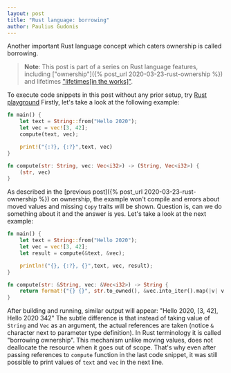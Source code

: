 ```yaml
---
layout: post
title: "Rust language: borrowing"
author: Paulius Gudonis
---
```


Another important Rust language concept which caters ownership is called borrowing.

> **Note**: This post is part of a series on Rust language features, including ["ownership"]({% post_url 2020-03-23-rust-ownership %}) and lifetimes ["lifetimes[in the works]"]().

To execute code snippets in this post without any prior setup, try [Rust playground](https://play.rust-lang.org)
Firstly, let's take a look at the following example:

```rust
fn main() {
	let text = String::from("Hello 2020");
	let vec = vec![3, 42];
	compute(text, vec);

	print!("{:?}, {:?}",text, vec)
}

fn compute(str: String, vec: Vec<i32>) -> (String, Vec<i32>) {
	(str, vec)
}
```

As described in the [previous post]({% post_url 2020-03-23-rust-ownership %}) on ownership, the example won't compile and errors about moved values and missing `Copy` traits will be shown. Question is, can we do something about it and the answer is yes. Let's take a look at the next example:

```rust
fn main() {
	let text = String::from("Hello 2020");
	let vec = vec![3, 42];
	let result = compute(&text, &vec);

	println!("{}, {:?}, {}",text, vec, result);
}

fn compute(str: &String, vec: &Vec<i32>) -> String {
	return format!("{} {}", str.to_owned(), &vec.into_iter().map(|v| v.to_string()).collect::<String>());
}
```

After building and running, similar output will appear: "Hello 2020, [3, 42], Hello 2020 342"
The subtle difference is that instead of taking value of `String` and `Vec` as an argument, the actual references are taken (notice `&` character next to parameter type definition). In Rust terminology it is called "borrowing ownership". This mechanism unlike moving values, does not deallocate the resource when it goes out of scope. That's why even after passing references to `compute` function in the last code snippet, it was still possible to print values of `text` and `vec` in the next line.
